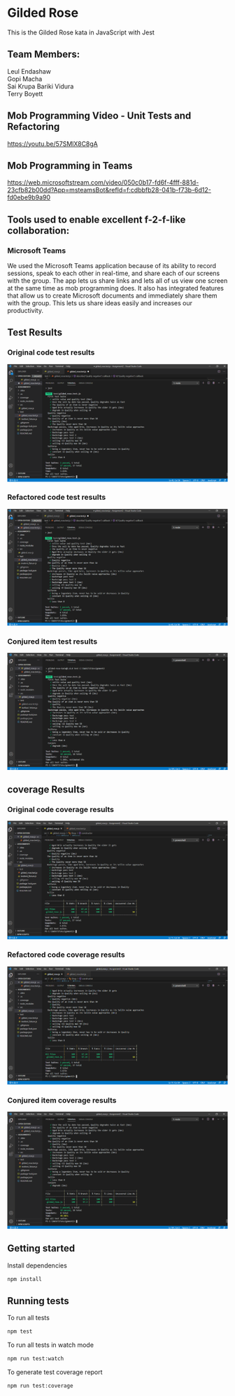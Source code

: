 # Gilded Rose

This is the Gilded Rose kata in JavaScript with Jest

## Team Members:             
Leul Endashaw                
Gopi Macha                
Sai Krupa Bariki Vidura      
Terry Boyett           

 ## Mob Programming Video - Unit Tests and Refactoring
 https://youtu.be/57SMlX8C8gA

 ## Mob Programming in Teams
 https://web.microsoftstream.com/video/050c0b17-fd6f-4fff-881d-23cfb82b00dd?App=msteamsBot&refId=f:cdbbfb28-041b-f73b-6d12-fd0ebe9b9a90

## Tools used to enable excellent f-2-f-like collaboration:
### Microsoft Teams
We used the Microsoft Teams application because of its ability to record sessions, speak to each other in real-time, and share each of our screens with the group. The app lets us share links and lets all of us view one screen at the same time as mob programming does. It also has integrated features that allow us to create Microsoft documents and immediately share them with the group. This lets us share ideas easily and increases our productivity. 

## Test Results
### Original code test results
![alt text](/screenshots/Test%20Result%20-%20Orignal%20Code.png "Original code test results")
### Refactored code test results
![alt text](/screenshots/Test%20Result%20-%20Refactored%20Code.png "Refactored code test results")
### Conjured item test results
![alt text](/screenshots/Test%20Result%20-%20Conjured%20Item.png "Conjured item test results")

## coverage Results
### Original code coverage results
![alt text](/screenshots/Code%20Coverage%20-%20Orignal%20Code.png "Original code coverage results")
### Refactored code coverage results
![alt text](/screenshots/Code%20Coverage%20-%20Refactored%20Code.png "Refactored code coverage results")
### Conjured item coverage results
![alt text](/screenshots/Code%20Coverage%20-%20Conjured%20Item.png "Conjured item coverage results")

## Getting started

Install dependencies

```sh
npm install
```

## Running tests

To run all tests

```sh
npm test
```

To run all tests in watch mode

```sh
npm run test:watch
```

To generate test coverage report

```sh
npm run test:coverage
```
